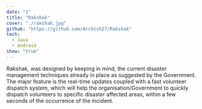 ```yaml
---
date: "1"
title: "Rakshak"
cover: "./rakshak.jpg"
github: "https://github.com/Archish27/Rakshak"
tech:
  - Java
  - Android
show: "true"
---
```


Rakshak, was designed by keeping in mind, the current disaster management techniques already in place as suggested by the Government. The major feature is the real-time updates coupled with a fast volunteer dispatch system, which will help the organisation/Government to quickly dispatch volunteers to specific disaster affected areas, within a few seconds of the occurrence of the incident.